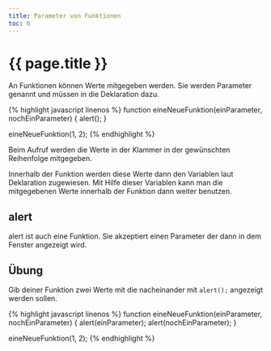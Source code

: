 ```yaml
---
title: Parameter von Funktionen
toc: 6
---
```

# {{ page.title }}

An Funktionen können Werte mitgegeben werden. Sie werden Parameter genannt und
müssen in die Deklaration dazu.

{% highlight javascript linenos %}
function eineNeueFunktion(einParameter, nochEinParameter) {
    alert();
}

eineNeueFunktion(1, 2);
{% endhighlight %}

Beim Aufruf werden die Werte in der Klammer in der gewünschten Reihenfolge mitgegeben.

Innerhalb der Funktion werden diese Werte dann den Variablen laut Deklaration zugewiesen.
Mit Hilfe dieser Variablen kann man die mitgegebenen Werte innerhalb der Funktion
dann weiter benutzen.

## alert

alert ist auch eine Funktion. Sie akzeptiert einen Parameter der dann in dem Fenster
angezeigt wird.

## Übung

Gib deiner Funktion zwei Werte mit die nacheinander mit `alert();` angezeigt werden
sollen.

{% highlight javascript linenos %}
function eineNeueFunktion(einParameter, nochEinParameter) {
    alert(einParameter);
    alert(nochEinParameter);
}

eineNeueFunktion(1, 2);
{% endhighlight %}
